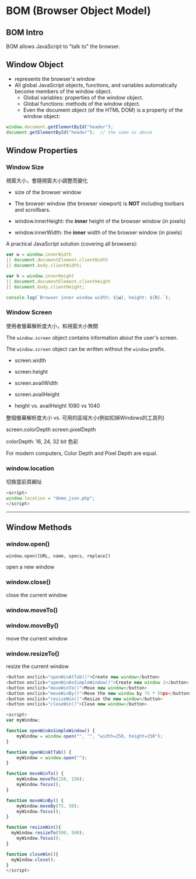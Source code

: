 # BOM (Browser Object Model)

## BOM Intro

BOM allows JavaScript to "talk to" the browser.


## Window Object

* represents the browser's window
* All global JavaScript objects, functions, and variables automatically become members of the window object.
  * Global variables: properties of the window object.
  * Global functions: methods of the window object.
  * Even the document object (of the HTML DOM) is a property of the window object:

````js
window.document.getElementById("header");
document.getElementById("header");  // the same as above
````


## Window Properties

### Window Size

視窗大小，會隨視窗大小調整而變化

* size of the browser window
* The browser window (the browser viewport) is **NOT** including toolbars and scrollbars.


* window.innerHeight: the **inner** height of the browser window (in pixels)
* window.innerWidth: the **inner** width of the browser window (in pixels)


A practical JavaScript solution (covering all browsers):

````js
var w = window.innerWidth
|| document.documentElement.clientWidth
|| document.body.clientWidth;

var h = window.innerHeight
|| document.documentElement.clientHeight
|| document.body.clientHeight;

console.log(`Browser inner window width: ${w}, height: ${h}.`);
````



### Window Screen

使用者螢幕解析度大小，和視窗大小無關


The `window.screen` object contains information about the user's screen.

The `window.screen` object can be written without the `window` prefix.

* screen.width
* screen.height
* screen.availWidth
* screen.availHeight



* height vs. availHeight
1080 vs 1040

整個螢幕解析度大小 vs. 可用的區域大小(例如扣掉Windows的工具列)

screen.colorDepth
screen.pixelDepth

colorDepth: 16, 24, 32 bit 色彩

For modern computers, Color Depth and Pixel Depth are equal.





### window.location

切換當前頁網址

````js
<script>
window.location = "demo_json.php";
</script>
````

----

## Window Methods

### window.open()

`window.open([URL, name, specs, replace])`

open a new window

### window.close()

close the current window

### window.moveTo()

### window.moveBy()

move the current window

### window.resizeTo()

resize the current window

````js
<button onclick="openWinAtTab()">Create new window</button>
<button onclick="openWinAsSimpleWindow()">Create new window 2</button>
<button onclick="moveWinTo()">Move new window</button>
<button onclick="moveWinBy()">Move the new window by 75 * 50px</button>
<button onclick="resizeWin()">Resize the new window</button>
<button onclick="closeWin()">Close new window</button>

<script>
var myWindow;

function openWinAsSimpleWindow() {
    myWindow = window.open("", "", "width=250, height=250");
}

function openWinAtTab() {
    myWindow = window.open("");
}

function moveWinTo() {
    myWindow.moveTo(150, 150);
    myWindow.focus();
}

function moveWinBy() {
    myWindow.moveBy(75, 50);
    myWindow.focus();
}

function resizeWin(){
  myWindow.resizeTo(500, 500);
    myWindow.focus();
}

function closeWin(){
  myWindow.close();
}
</script>
````

